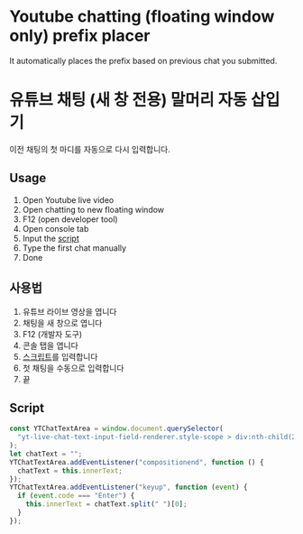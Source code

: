 # Youtube chatting (floating window only) prefix placer

It automatically places the prefix based on previous chat you submitted.

# 유튜브 채팅 (새 창 전용) 말머리 자동 삽입기

이전 채팅의 첫 마디를 자동으로 다시 입력합니다.

## Usage

1. Open Youtube live video
1. Open chatting to new floating window
1. F12 (open developer tool)
1. Open console tab
1. Input the [script](./script.js)
1. Type the first chat manually
1. Done

## 사용법

1. 유튜브 라이브 영상을 엽니다
1. 채팅을 새 창으로 엽니다
1. F12 (개발자 도구)
1. 콘솔 탭을 엽니다
1. [스크립트](./script.js)를 입력합니다
1. 첫 채팅을 수동으로 입력합니다
1. 끝

## Script

```javascript
const YTChatTextArea = window.document.querySelector(
  "yt-live-chat-text-input-field-renderer.style-scope > div:nth-child(2)"
);
let chatText = "";
YTChatTextArea.addEventListener("compositionend", function () {
  chatText = this.innerText;
});
YTChatTextArea.addEventListener("keyup", function (event) {
  if (event.code === "Enter") {
    this.innerText = chatText.split(" ")[0];
  }
});
```
